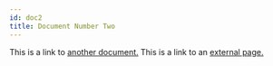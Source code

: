 ```yaml
---
id: doc2
title: Document Number Two
---
```


This is a link to [another document.](doc3.md) This is a link to an [external page.](http://www.example.com)
